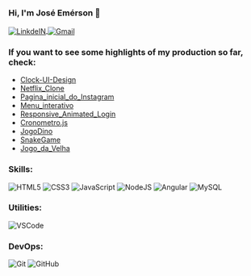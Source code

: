 ### Hi, I'm José Emérson 👋

<a target="_blank" href="https://www.linkedin.com/in/joseemersoncosta/">
  <img align="center" alt="LinkdeIN" src="https://img.shields.io/badge/LinkedIn-0077B5?style=flat&logo=linkedin&logoColor=white" />
</a>
<a target="_blank" href="mailto:ercosta90@gmail.com">
  <img align="center" alt="Gmail" src="https://img.shields.io/badge/Gmail-D14836?style=flat&logo=gmail&logoColor=white" />
</a>
<br>


<!--
**EmersonCob/EmersonCob** is a ✨ _special_ ✨ repository because its `README.md` (this file) appears on your GitHub profile.

Here are some ideas to get you started:

- 🔭 I’m currently working on ...
- 🌱 I’m currently learning ...
- 👯 I’m looking to collaborate on ...
- 🤔 I’m looking for help with ...
- 💬 Ask me about ...
- 📫 How to reach me: ...
- 😄 Pronouns: ...
- ⚡ Fun fact: ...
-->

### If you want to see some highlights of my production so far, check:
- [Clock-UI-Design](https://github.com/EmersonCob/Clock-UI-Design)
- [Netflix_Clone](https://github.com/EmersonCob/Netflix_Clone)
- [Pagina_inicial_do_Instagram](https://github.com/EmersonCob/Pagina_inicial_do_Instagram)
- [Menu_interativo](https://github.com/EmersonCob/Menu_interativo)
- [Responsive_Animated_Login](https://github.com/EmersonCob/Responsive_Animated_Login)
- [Cronometro.js](https://github.com/EmersonCob/Cronometro.js)
- [JogoDino](https://github.com/EmersonCob/JogoDino)
- [SnakeGame](https://github.com/EmersonCob/SnakeGame)
- [Jogo_da_Velha](https://github.com/EmersonCob/Jogo_da_Velha)


### Skills:

![HTML5](https://img.shields.io/badge/-HTML5-E34F26?style=flat&logo=html5&logoColor=white)
![CSS3](https://img.shields.io/badge/-CSS3-1572B6?style=flat&logo=css3)
![JavaScript](https://img.shields.io/badge/-JavaScript-EDD222?style=flat&logo=javascript&logoColor=white)
![NodeJS](http://img.shields.io/badge/-NodeJS-6EBF20?style=flat&logo=node.js&logoColor=white)
![Angular](https://img.shields.io/badge/Angular-DD0031?style=flat&logo=angular&logoColor=white)
![MySQL](https://img.shields.io/badge/MySQL-00000F?style=flat&logo=mysql&logoColor=white)


### Utilities:
![VSCode](https://img.shields.io/badge/-VSCode-007ACC?style=flat&logo=visual-studio-code&logoColor=white)

### DevOps:
![Git](https://img.shields.io/badge/-Git-F05032?style=flat&logo=git&logoColor=white)
![GitHub](https://img.shields.io/badge/-Github-181717?style=flat&logo=github&logoColor=white)


